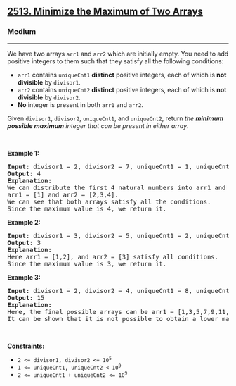 <h2><a href="https://leetcode.com/problems/minimize-the-maximum-of-two-arrays">2513. Minimize the Maximum of Two Arrays</a></h2><h3>Medium</h3><hr><p>We have two arrays <code>arr1</code> and <code>arr2</code> which are initially empty. You need to add positive integers to them such that they satisfy all the following conditions:</p>

<ul>
	<li><code>arr1</code> contains <code>uniqueCnt1</code> <strong>distinct</strong> positive integers, each of which is <strong>not divisible</strong> by <code>divisor1</code>.</li>
	<li><code>arr2</code> contains <code>uniqueCnt2</code> <strong>distinct</strong> positive integers, each of which is <strong>not divisible</strong> by <code>divisor2</code>.</li>
	<li><strong>No</strong> integer is present in both <code>arr1</code> and <code>arr2</code>.</li>
</ul>

<p>Given <code>divisor1</code>, <code>divisor2</code>, <code>uniqueCnt1</code>, and <code>uniqueCnt2</code>, return <em>the <strong>minimum possible maximum</strong> integer that can be present in either array</em>.</p>

<p>&nbsp;</p>
<p><strong class="example">Example 1:</strong></p>

<pre>
<strong>Input:</strong> divisor1 = 2, divisor2 = 7, uniqueCnt1 = 1, uniqueCnt2 = 3
<strong>Output:</strong> 4
<strong>Explanation:</strong> 
We can distribute the first 4 natural numbers into arr1 and arr2.
arr1 = [1] and arr2 = [2,3,4].
We can see that both arrays satisfy all the conditions.
Since the maximum value is 4, we return it.
</pre>

<p><strong class="example">Example 2:</strong></p>

<pre>
<strong>Input:</strong> divisor1 = 3, divisor2 = 5, uniqueCnt1 = 2, uniqueCnt2 = 1
<strong>Output:</strong> 3
<strong>Explanation:</strong> 
Here arr1 = [1,2], and arr2 = [3] satisfy all conditions.
Since the maximum value is 3, we return it.</pre>

<p><strong class="example">Example 3:</strong></p>

<pre>
<strong>Input:</strong> divisor1 = 2, divisor2 = 4, uniqueCnt1 = 8, uniqueCnt2 = 2
<strong>Output:</strong> 15
<strong>Explanation:</strong> 
Here, the final possible arrays can be arr1 = [1,3,5,7,9,11,13,15], and arr2 = [2,6].
It can be shown that it is not possible to obtain a lower maximum satisfying all conditions. 
</pre>

<p>&nbsp;</p>
<p><strong>Constraints:</strong></p>

<ul>
	<li><code>2 &lt;= divisor1, divisor2 &lt;= 10<sup>5</sup></code></li>
	<li><code>1 &lt;= uniqueCnt1, uniqueCnt2 &lt; 10<sup>9</sup></code></li>
	<li><code>2 &lt;= uniqueCnt1 + uniqueCnt2 &lt;= 10<sup>9</sup></code></li>
</ul>
